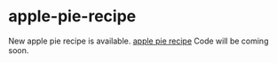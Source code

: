 # apple-pie-recipe
New apple pie recipe is available. <a href="https://metavideos.com/video/66739831/apple-pie-recipe">apple pie recipe</a>
Code will be coming soon.
